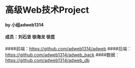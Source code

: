 # 高级Web技术Project

#### by 小组adweb1314
#### 成员：刘石坚 徐海龙 徐昆

####前端：https://github.com/adweb1314/adweb
####后端：https://github.com/adweb1314/adweb_back
####数据：https://github.com/adweb1314/adweb_db
